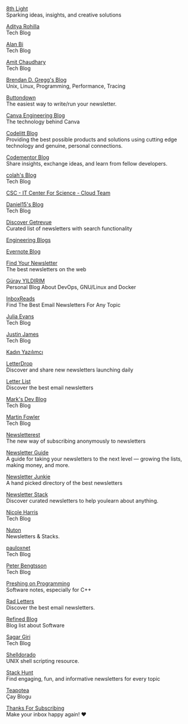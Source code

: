 <p>
<a href="https://8thlight.com/insights/">8th Light</a>
<br>Sparking ideas, insights, and creative solutions
</p> 
<p>
<a href="https://adityarohilla.com/blog/">Aditya Rohilla</a>
<br>Tech Blog
</p> 
<p>
<a href="https://www.alanbi.com/blog/">Alan Bi</a>
<br>Tech Blog
</p>
<p>
<a href="https://amitness.com/">Amit Chaudhary</a>
<br>Tech Blog
</p> 
<p>
<a href="https://brendangregg.com/index.html">Brendan D. Gregg's Blog</a>
<br>Unix, Linux, Programming, Performance, Tracing
</p> 
<p>
<a href="https://buttondown.email/">Buttondown</a>
<br>The easiest way to write/run your newsletter.
</p> 
<p>
<a href="https://canvatechblog.com/">Canva Engineering Blog</a>
<br>The technology behind Canva
</p> 
<p>
<a href="https://blog.codelitt.com/">Codelitt Blog</a>
<br>Providing the best possible products and solutions using cutting edge technology and genuine, personal connections.
</p> 
<p>
<a href="https://www.codementor.io/community">Codementor Blog</a>
<br>Share insights, exchange ideas, and learn from fellow developers.
</p> 
<p>
<a href="http://colah.github.io/">colah's Blog</a>
<br>Tech Blog
</p> 
<p>
<a href="https://cloud.blog.csc.fi/">CSC - IT Center For Science - Cloud Team</a>
</p> 
<p>
<a href="https://d.sb/blog">Daniel15's Blog</a>
<br>Tech Blog
</p> 
<p>
<a href="https://discover.getrevue.co/">Discover Getrevue</a>
<br>Curated list of newsletters with search functionality 
</p> 
<p>
<a href="https://github.com/kilimchoi/engineering-blogs">Engineering Blogs</a>
</p> 
<p>
<a href="https://evernote.com/blog/">Evernote Blog</a>
</p> 
<p>
<a href="https://findnewsletters.com/">Find Your Newsletter</a>
<br>The best newsletters on the web
</p> 
<p>
<a href="https://www.gurayyildirim.com.tr/">Güray YILDIRIM</a>
<br>Personal Blog About DevOps, GNU/Linux and Docker  
</p> 
<p>
<a href="https://inboxreads.co//">InboxReads</a>
<br>Find The Best Email Newsletters For Any Topic  
</p>
<p>
<a href="https://jvns.ca/">Julia Evans</a>
<br>Tech Blog 
</p> 
<p>
<a href="https://digitaldrummerj.me/blog/">Justin James</a>
<br>Tech Blog 
</p> 
<p>
<a href="https://www.kadinyazilimci.com/">Kadın Yazılımcı</a>
</p> 
<p>
<a href="https://letterdrop.io/">LetterDrop</a>
<br>Discover and share new newsletters launching daily
</p> 
<p>
<a href="https://letterlist.com/">Letter List</a>
<br>Discover the best email newsletters
</p> 
<p>
<a href="https://blog.isquaredsoftware.com/">Mark's Dev Blog</a>
<br>Tech Blog 
</p> 
<p>
<a href="https://martinfowler.com/">Martin Fowler</a>
<br>Tech Blog 
</p> 
<p>
<a href="https://newsletterest.com/">Newsletterest</a>
<br>The new way of subscribing anonymously to newsletters
</p> 
<p>
<a href="https://newsletterguide.org/?utm_source=densediscovery&utm_medium=email&utm_campaign=newsletter-issue-21">Newsletter Guide</a>
<br>A guide for taking your newsletters to the next level — growing the lists, making money, and more.
</p> 
<p>
<a href="https://newsletterjunkie.com/">Newsletter Junkie</a>
<br>A hand picked directory of the best newsletters
</p> 
<p>
<a href="https://newsletterstack.com/">Newsletter Stack</a>
<br>Discover curated newsletters to help youlearn about anything.
</p> 
<p>
<a href="https://whoisnicoleharris.com/#writing">Nicole Harris</a>
<br>Tech Blog 
</p> 
<p>
<a href="https://www.nuton.co/">Nuton</a>
<br>Newsletters & Stacks.
</p>
<p>
<a href="https://www.paulox.net/">pauloxnet</a>
<br>Tech Blog 
</p> 
<p>
<a href="https://www.peterbe.com/">Peter Bengtsson</a>
<br>Tech Blog 
</p> 
<p>
<a href="https://preshing.com/">Preshing on Programming</a>
<br>Software notes, especially for C++
</p> 
<p>
<a href="https://www.radletters.com/">Rad Letters</a>
<br>Discover the best email newsletters.
</p> 
<p>
<a href="https://refined.blog/">Refined Blog</a>
<br>Blog list about Software
</p> 
<p>
<a href="https://girisagar46.github.io/">Sagar Giri</a>
<br>Tech Blog 
</p> 
<p>
<a href="http://shelldorado.com/">Shelldorado</a>
<br>UNIX shell scripting resource.
</p> 
<p>
<a href="https://stackhunt.xyz/">Stack Hunt</a>
<br>Find engaging, fun, and informative newsletters for every topic
</p> 
<p>
<a href="http://www.teapotea.com/">Teapotea</a>
<br>Çay Blogu
</p> 
<p>
<a href="https://www.thanksforsubscribing.app/">Thanks For Subscribing</a>
<br>Make your inbox happy again! ❤️
</p> 



